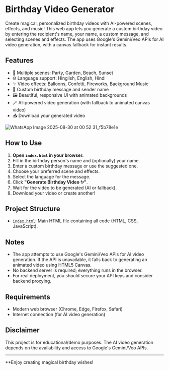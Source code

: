 # Birthday Video Generator

Create magical, personalized birthday videos with AI-powered scenes, effects, and music! This web app lets you generate a custom birthday video by entering the recipient's name, your name, a custom message, and selecting scenes and effects. The app uses Google's Gemini/Veo APIs for AI video generation, with a canvas fallback for instant results.

## Features

- 🎉 Multiple scenes: Party, Garden, Beach, Sunset
- 🌐 Language support: Hinglish, English, Hindi
- ✨ Video effects: Balloons, Confetti, Fireworks, Background Music
- 📝 Custom birthday message and sender name
- 🖼️ Beautiful, responsive UI with animated backgrounds
- 🪄 AI-powered video generation (with fallback to animated canvas video)
- 📥 Download your generated video

![WhatsApp Image 2025-08-30 at 00 52 31_f5b78e1e](https://github.com/user-attachments/assets/dbdd94ad-b5e1-4a58-989c-c975f7194760)

## How to Use

1. **Open `index.html` in your browser.**
2. Fill in the birthday person's name and (optionally) your name.
3. Enter a custom birthday message or use the suggested one.
4. Choose your preferred scene and effects.
5. Select the language for the message.
6. Click **"Generate Birthday Video ✨"**.
7. Wait for the video to be generated (AI or fallback).
8. Download your video or create another!

## Project Structure

- [`index.html`](index.html): Main HTML file containing all code (HTML, CSS, JavaScript).

## Notes

- The app attempts to use Google's Gemini/Veo APIs for AI video generation. If the API is unavailable, it falls back to generating an animated video using HTML5 Canvas.
- No backend server is required; everything runs in the browser.
- For real deployment, you should secure your API keys and consider backend proxying.

## Requirements

- Modern web browser (Chrome, Edge, Firefox, Safari)
- Internet connection (for AI video generation)

## Disclaimer

This project is for educational/demo purposes. The AI video generation depends on the availability and access to Google's Gemini/Veo APIs.

---

**Enjoy creating magical birthday wishes!
